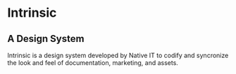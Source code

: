 # Intrinsic

## A Design System

Intrinsic is a design system developed by Native IT to codify and syncronize the look and feel of documentation, marketing, and assets.
